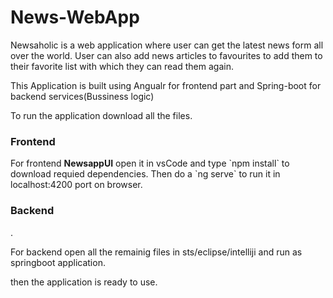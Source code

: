 # News-WebApp
Newsaholic is a web application where user can get the latest news form all over the world. User can also add news articles to favourites to add them to their favorite list with which they can read them again.

This Application is built using Angualr for frontend part and Spring-boot for backend services(Bussiness logic)

To run the application download all the files.
<h3>Frontend</h3>
<p>For frontend <b>NewsappUI</b> open it in vsCode and type `npm install` to download requied dependencies. Then do a `ng serve` to run it in localhost:4200 port on browser.</p>
<h3>Backend</h3>.
<p>For backend open all the remainig files in sts/eclipse/intelliji and run as springboot application.</p>

then the application is ready to use.
